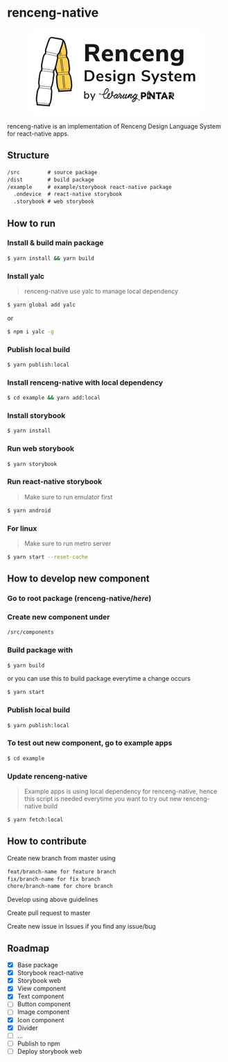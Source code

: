 # renceng-native

<p align="center">
  <img src="./logo.png">
</p>

renceng-native is an implementation of Renceng Design Language System for react-native apps.

## Structure

```txt
/src         # source package
/dist        # build package
/example     # example/storybook react-native package
  .ondevice  # react-native storybook
  .storybook # web storybook
```

## How to run

### Install & build main package

```bash
$ yarn install && yarn build
```

### Install yalc

> renceng-native use yalc to manage local dependency

```bash
$ yarn global add yalc
```

or

```bash
$ npm i yalc -g
```

### Publish local build

```bash
$ yarn publish:local
```

### Install renceng-native with local dependency

```bash
$ cd example && yarn add:local
```

### Install storybook

```bash
$ yarn install
```

### Run web storybook

```bash
$ yarn storybook
```

### Run react-native storybook

> Make sure to run emulator first

```bash
$ yarn android
```

### For linux

> Make sure to run metro server

```bash
$ yarn start --reset-cache
```

## How to develop new component

### Go to root package (renceng-native/_here_)

### Create new component under

```txt
/src/components
```

### Build package with

```bash
$ yarn build
```

or you can use this to build package everytime a change occurs

```bash
$ yarn start
```

### Publish local build

```bash
$ yarn publish:local
```

### To test out new component, go to example apps

```bash
$ cd example
```

### Update renceng-native

> Example apps is using local dependency for renceng-native, hence this script is needed everytime you want to try out new renceng-native build

```bash
$ yarn fetch:local
```

## How to contribute

Create new branch from master using

```txt
feat/branch-name for feature branch
fix/branch-name for fix branch
chore/branch-name for chore branch
```

Develop using above guidelines

Create pull request to master

Create new issue in Issues if you find any issue/bug

## Roadmap

- [x] Base package
- [x] Storybook react-native
- [x] Storybook web
- [x] View component
- [x] Text component
- [ ] Button component
- [ ] Image component
- [x] Icon component
- [x] Divider
- [ ] ...
- [ ] Publish to npm
- [ ] Deploy storybook web
